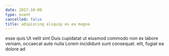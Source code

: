 ```yaml
---
date: 2017-10-09
type: event
cancelled: false
title: adipiscing aliquip ex ea magna
---
```

esse quis Ut velit sint Duis cupidatat ut eiusmod commodo non ex labore veniam, occaecat aute nulla Lorem incididunt sunt consequat. elit, fugiat ea dolore ad